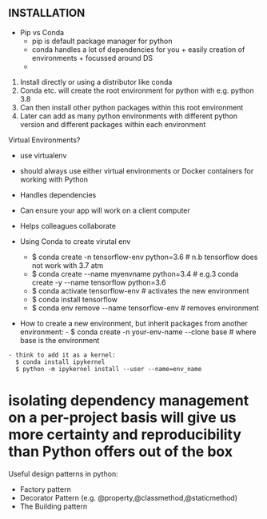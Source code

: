 ## INSTALLATION ##

- Pip vs Conda
  - pip is default package manager for python
  - conda handles a lot of dependencies for you + easily creation of environments + focussed around DS  
  -
1. Install directly or using a distributor like conda
2. Conda etc. will create the root environment for python with e.g. python 3.8
3. Can then install other python packages within this root environment 
4. Later can add as many python environments with different python version and different packages within each environment  

Virtual Environments?
  - use virtualenv
  - should always use either virtual environments or Docker containers for working with Python
  - Handles dependencies
  - Can ensure your app will work on a client computer 
  - Helps colleagues collaborate 
  
  - Using Conda to create virutal env
    - $ conda create -n  tensorflow-env  python=3.6   # n.b tensorflow does not work with 3.7 atm
    - $ conda create --name myenvname python=3.4  # e.g.3 conda create -y --name tensorflow python=3.6
    - $ conda activate tensorflow-env    # activates the new environment
    - $ conda install tensorflow 
    - $ conda env remove --name tensorflow-env  # removes environment
  -  How to create a new environment, but inherit packages from another environment:
    - $ conda create -n your-env-name --clone base   # where base is the environment
    
    - think to add it as a kernel:
      $ conda install ipykernel
      $ python -m ipykernel install --user --name=env_name
  
# isolating dependency management on a per-project basis will give us more certainty and reproducibility than Python offers out of the box



Useful design patterns in python:
- Factory pattern
- Decorator Pattern (e.g. @property,@classmethod,@staticmethod)
- The Building pattern
